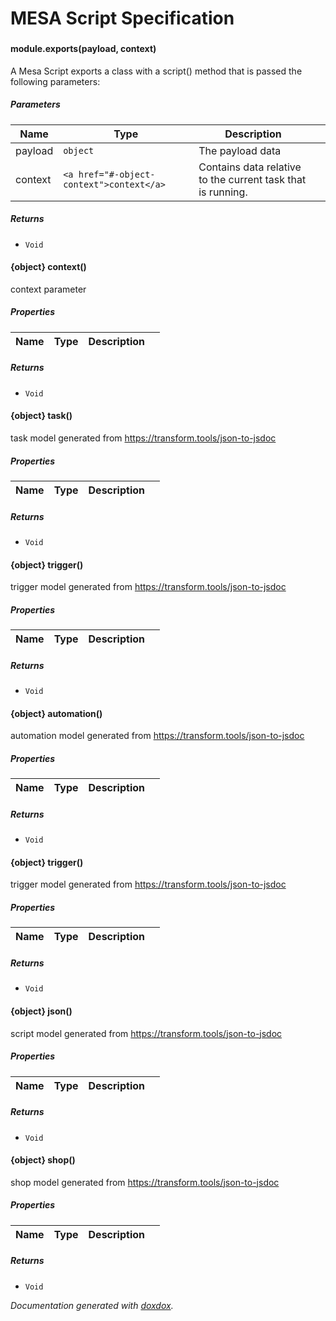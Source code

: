 # MESA Script Specification 



### 


#### module.exports(payload, context) 

A Mesa Script exports a class with a script() method that is passed the following parameters:




##### Parameters

| Name | Type | Description |  |
| ---- | ---- | ----------- | -------- |
| payload | `object`  | The payload data | &nbsp; |
| context | `<a href="#-object-context">context</a>`  | Contains data relative to the current task that is running. | &nbsp; |




##### Returns


- `Void`



#### {object} context() 

context parameter





##### Properties

| Name | Type | Description |  |
| ---- | ---- | ----------- | -------- |



##### Returns


- `Void`



#### {object} task() 

task model generated from https://transform.tools/json-to-jsdoc





##### Properties

| Name | Type | Description |  |
| ---- | ---- | ----------- | -------- |



##### Returns


- `Void`



#### {object} trigger() 

trigger model generated from https://transform.tools/json-to-jsdoc





##### Properties

| Name | Type | Description |  |
| ---- | ---- | ----------- | -------- |



##### Returns


- `Void`



#### {object} automation() 

automation model generated from https://transform.tools/json-to-jsdoc





##### Properties

| Name | Type | Description |  |
| ---- | ---- | ----------- | -------- |



##### Returns


- `Void`



#### {object} trigger() 

trigger model generated from https://transform.tools/json-to-jsdoc





##### Properties

| Name | Type | Description |  |
| ---- | ---- | ----------- | -------- |



##### Returns


- `Void`



#### {object} json() 

script model generated from https://transform.tools/json-to-jsdoc





##### Properties

| Name | Type | Description |  |
| ---- | ---- | ----------- | -------- |



##### Returns


- `Void`



#### {object} shop() 

shop model generated from https://transform.tools/json-to-jsdoc





##### Properties

| Name | Type | Description |  |
| ---- | ---- | ----------- | -------- |



##### Returns


- `Void`




*Documentation generated with [doxdox](https://github.com/neogeek/doxdox).*
